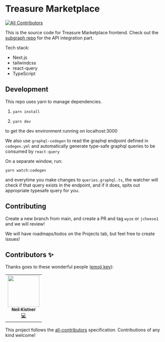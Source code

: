 # Treasure Marketplace
<!-- ALL-CONTRIBUTORS-BADGE:START - Do not remove or modify this section -->
[![All Contributors](https://img.shields.io/badge/all_contributors-1-orange.svg?style=flat-square)](#contributors-)
<!-- ALL-CONTRIBUTORS-BADGE:END -->

This is the source code for Treasure Marketplace frontend. Check out the [subgraph repo](https://github.com/TreasureProject/treasure-marketplace-subgraph) for the API integration part.

Tech stack:

- Next.js
- tailwindcss
- react-query
- TypeScript

## Development

This repo uses yarn to manage dependencies.

1. `yarn install`

2. `yarn dev`

to get the dev environment running on localhost:3000

We also use `graphql-codegen` to read the graphql endpoint defined in `codegen.yml` and automatically generate type-safe graphql queries to be consumed by `react-query`

On a separate window, run:

`yarn watch:codegen`

and everytime you make changes to `queries.graphql.ts`, the watcher will check if that query exists in the endpoint, and if it does, spits out appropriate typesafe query for you.

## Contributing

Create a new branch from main, and create a PR and tag `wyze` or `jcheese1` and we will review!

We will have roadmaps/todos on the Projects tab, but feel free to create issues!

## Contributors ✨

Thanks goes to these wonderful people ([emoji key](https://allcontributors.org/docs/en/emoji-key)):

<!-- ALL-CONTRIBUTORS-LIST:START - Do not remove or modify this section -->
<!-- prettier-ignore-start -->
<!-- markdownlint-disable -->
<table>
  <tr>
    <td align="center"><a href="https://neilkistner.com/"><img src="https://avatars.githubusercontent.com/u/186971?v=4?s=100" width="100px;" alt=""/><br /><sub><b>Neil Kistner</b></sub></a><br /><a href="https://github.com/TreasureProject/treasure-marketplace/commits?author=wyze" title="Code">💻</a></td>
  </tr>
</table>

<!-- markdownlint-restore -->
<!-- prettier-ignore-end -->

<!-- ALL-CONTRIBUTORS-LIST:END -->

This project follows the [all-contributors](https://github.com/all-contributors/all-contributors) specification. Contributions of any kind welcome!